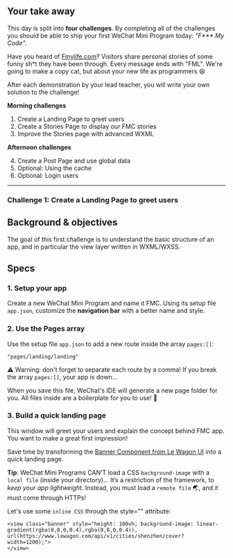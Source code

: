 ## Your take away

This day is split into **four challenges**. By completing all of the challenges you should be able to ship your first WeChat Mini Program today: _"F*** My Code"._

Have you heard of [Fmylife.com](fmylife.com)? Visitors share personal stories of some funny sh*t they have been through. Every message ends with "FML". We're going to make a copy cat, but about your new life as programmers 😆

After each demonstration by your lead teacher, you will write your own solution to the challenge!

**Morning challenges**

1. Create a Landing Page to greet users
2. Create a Stories Page to display our FMC stories
3. Improve the Stories page with advanced WXML

**Afternoon challenges**

4. Create a Post Page and use global data
5. Optional: Using the cache
6. Optional: Login users

---

### Challenge 1: Create a Landing Page to greet users

## Background & objectives

The goal of this first challenge is to understand the basic structure of an app, and in particular the view layer written in WXML/WXSS.

## Specs

### 1. Setup your app

Create a new WeChat Mini Program and name it FMC. Using its setup file `app.json`, customize the **navigation bar** with a better name and style.

### 2. Use the Pages array

Use the setup file `app.json` to add a new route inside the array `pages:[]`:

```
"pages/landing/landing"
```

⚠️ Warning: don't forget to separate each route by a comma! If you break the array `pages:[]`, your app is down...

When you save this file, WeChat's IDE will generate a new page folder for you. All files inside are a boilerplate for you to use! 👏


### 3. Build a quick landing page

This window will greet your users and explain the concept behind FMC app. You want to make a great first impression!

Save time by transforming the [Banner Component from Le Wagon UI](https://uikit.lewagon.com/documentation#banner) into a quick landing page.

**Tip**: WeChat Mini Programs CAN’T load a CSS `background-image` with a `local file` (inside your directory)...
It’s a restriction of the framework, to *keep your app lightweight.* Instead, you must load a `remote file` 🌏, and it must come through HTTPs!

Let's use some `inline CSS` through the style="" attribute:


```
<view class="banner" style="height: 100vh; background-image: linear-gradient(rgba(0,0,0,0.4),rgba(0,0,0,0.4)), url(https://www.lewagon.com/api/v1/cities/shenzhen/cover?width=1200);">
</view>
```

